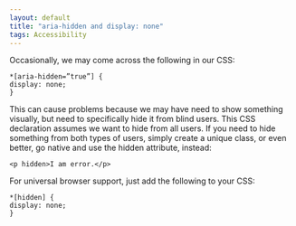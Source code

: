 ```yaml
---
layout: default
title: "aria-hidden and display: none"
tags: Accessibility
---
```


Occasionally, we may come across the following in our CSS:

<pre><code>*[aria-hidden=”true”] {
display: none;
}</code></pre>

This can cause problems because we may have need to show something visually, but need to specifically hide it from blind users.  This CSS declaration assumes we want to hide from all users. If you need to hide something from both types of users, simply create a unique class, or even better, go native and use the hidden attribute, instead:

<pre><code>&lt;p hidden&gt;I am error.&lt;/p&gt;</code></pre>

For universal browser support, just add the following to your CSS:

<pre><code>*[hidden] {
display: none;
}</code></pre>
